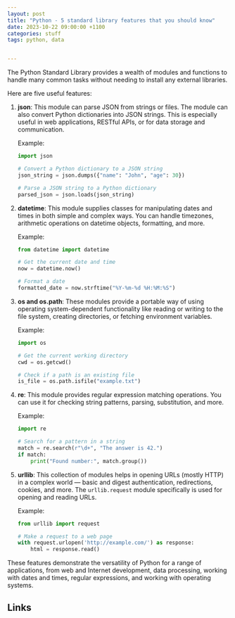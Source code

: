 ```yaml
---
layout: post
title: "Python - 5 standard library features that you should know"
date: 2023-10-22 09:00:00 +1100
categories: stuff
tags: python, data


---
```

The Python Standard Library provides a wealth of modules and functions to handle many common tasks without needing to install any external libraries. 

Here are five useful features:

1. **json**: This module can parse JSON from strings or files. The module can also convert Python dictionaries into JSON strings. This is especially useful in web applications, RESTful APIs, or for data storage and communication.

    Example:
    ```python
    import json

    # Convert a Python dictionary to a JSON string
    json_string = json.dumps({"name": "John", "age": 30})

    # Parse a JSON string to a Python dictionary
    parsed_json = json.loads(json_string)
    ```

2. **datetime**: This module supplies classes for manipulating dates and times in both simple and complex ways. You can handle timezones, arithmetic operations on datetime objects, formatting, and more.

    Example:
    ```python
    from datetime import datetime

    # Get the current date and time
    now = datetime.now()

    # Format a date
    formatted_date = now.strftime("%Y-%m-%d %H:%M:%S")
    ```

3. **os and os.path**: These modules provide a portable way of using operating system-dependent functionality like reading or writing to the file system, creating directories, or fetching environment variables.

    Example:
    ```python
    import os

    # Get the current working directory
    cwd = os.getcwd()

    # Check if a path is an existing file
    is_file = os.path.isfile("example.txt")
    ```

4. **re**: This module provides regular expression matching operations. You can use it for checking string patterns, parsing, substitution, and more.

    Example:
    ```python
    import re

    # Search for a pattern in a string
    match = re.search(r"\d+", "The answer is 42.")
    if match:
        print("Found number:", match.group())
    ```

5. **urllib**: This collection of modules helps in opening URLs (mostly HTTP) in a complex world — basic and digest authentication, redirections, cookies, and more. The `urllib.request` module specifically is used for opening and reading URLs.

    Example:
    ```python
    from urllib import request

    # Make a request to a web page
    with request.urlopen('http://example.com/') as response:
        html = response.read()
    ```

These features demonstrate the versatility of Python for a range of applications, from web and Internet development, data processing, working with dates and times, regular expressions, and working with operating systems.


## Links
